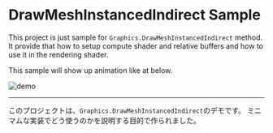 # DrawMeshInstancedIndirect Sample

This project is just sample for `Graphics.DrawMeshInstancedIndirect` method.
It provide that how to setup compute shader and relative buffers and how to use it in the rendering shader.

This sample will show up animation like at below.

![demo](./images/demo.gif)

---------------------------------------------------------

このプロジェクトは、`Graphics.DrawMeshInstancedIndirect`のデモです。
ミニマムな実装でどう使うのかを説明する目的で作られました。
